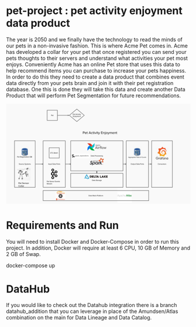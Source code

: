 # pet-project : pet activity enjoyment data product
The year is 2050 and we finally have the technology to read the minds of our pets in a non-invasive fashion. This is where Acme Pet comes in. Acme has developed a collar for your pet that once registered you can send your pets thoughts to their servers and understand what activities your pet most enjoys. Conveniently Acme has an online Pet store that uses this data to help recommend items you can purchase to increase your pets happiness. In order to do this they need to create a data product that combines event data directly from your pets brain and join it with their pet registration database. One this is done they will take this data and create another Data Product that will perform Pet Segmentation for future recommendations. 

![alt text](images/pet_activity_enjoyment_data_product.png)

# Requirements and Run
You will need to install Docker and Docker-Compose in order to run this project. 
In addition, Docker will require at least 6 CPU, 10 GB of Memory and 2 GB of Swap. 

docker-compose up

# DataHub 
If you would like to check out the Datahub integration there is a branch datahub_addition that you can leverage in place of the Amundsen/Atlas combination on the main for Data Lineage and Data Catalog.
